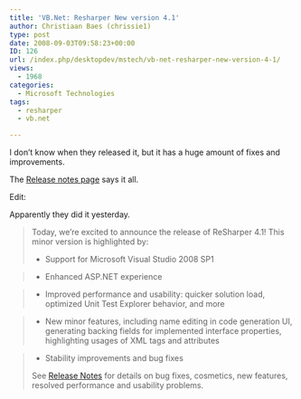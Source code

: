 ```yaml
---
title: 'VB.Net: Resharper New version 4.1'
author: Christiaan Baes (chrissie1)
type: post
date: 2008-09-03T09:58:23+00:00
ID: 126
url: /index.php/desktopdev/mstech/vb-net-resharper-new-version-4-1/
views:
  - 1968
categories:
  - Microsoft Technologies
tags:
  - resharper
  - vb.net

---
```

I don&#8217;t know when they released it, but it has a huge amount of fixes and improvements. 

The [Release notes page][1] says it all.

Edit:

Apparently they did it yesterday.

> Today, we&#8217;re excited to announce the release of ReSharper 4.1! This minor version is highlighted by:
> 
> * Support for Microsoft Visual Studio 2008 SP1
      
> * Enhanced ASP.NET experience
      
> * Improved performance and usability: quicker solution load, optimized Unit Test Explorer behavior, and more
      
> * New minor features, including name editing in code generation UI, generating backing fields for implemented interface properties, highlighting usages of XML tags and attributes
      
> * Stability improvements and bug fixes
> 
> See [Release Notes][1] for details on bug fixes, cosmetics, new features, resolved performance and usability problems.

 [1]: http://www.jetbrains.com/resharper/releaseNotes41.html